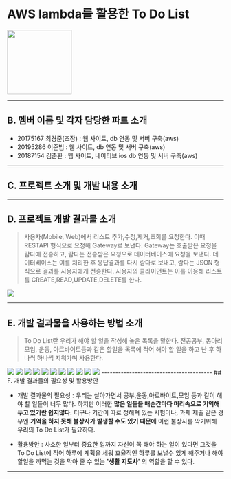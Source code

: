 # AWS lambda를 활용한 To Do List
<img src= lambda.jpg widh = 150 height = 150>

--------------------------------------
## B. 멤버 이름 및 각자 담당한 파트 소개
* 20175167 최경준(조장) : 웹 사이트, db 연동 및 서버 구축(aws)
* 20195286 이준범 : 웹 사이트, db 연동 및 서버 구축(aws)
* 20187154 김준환 :  웹 사이트, 네이티브 ios db 연동 및 서버 구축(aws)


----------------------------------------
## C. 프로젝트 소개 및 개발 내용 소개

----------------------------------------
## D. 프로젝트 개발 결과물 소개

> 사용자(Mobile, Web)에서 리스트 추가,수정,제거,조회를 요청한다. 이때 RESTAPI 형식으로 요청해 Gateway로 보낸다. Gateway는 호출받은 요청을 람다에 전송하고, 람다는 전송받은 요청으로 데이터베이스에 요청을 보낸다. 데이터베이스는 이를 처리한 후 응답결과를 다시 람다로 보내고, 람다는 JSON 형식으로 결과를 사용자에게 전송한다. 사용자의 클라이언트는 이를 이용해 리스트를 CREATE,READ,UPDATE,DELETE를 한다.
<img src= diagram.png>

----------------------------------------
## E. 개발 결과물을 사용하는 방법 소개

> To Do List란 우리가 해야 할 일을 작성해 놓은 목록을 말한다. 
> 전공공부, 동아리 모임, 운동, 아르바이트등과 같은 할일을 목록에 적어 해야 할 일을 하고 난 후 하나씩 하나씩 지워가며 사용한다.
<img src= 1.png>
<img src= 2.png>
<img src= 4.png>
<img src= 5.png>
<img src= 6.png>
<img src= 7.png>
<img src= 8.png>
<img src= 9.png>
<img src= 10.png>
<img src= 11.png>
<img src= 12.png>
----------------------------------------
## F. 개발 결과물의 필요성 및 활용방안

* 개발 결과물의 필요성 : 
우리는 살아가면서 공부,운동,아르바이트,모임 등과 같이 해야 할 일들이 너무 많다. 하지만 이러한 **많은 일들을 매순간마다 머리속으로 기억해두고 있기란 쉽지않다.** 더구나 기간이 따로 정해져 있는 시험이나, 과제 제출 같은 경우엔 **기억을 하지 못해 불상사가 발생할 수도 있기 때문에** 이런 불상사를 막기위해 우리의 To Do List가 필요하다. 

* 활용방안 : 사소한 일부터 중요한 일까지 자신이 꼭 해야 하는 일이 있다면 그것을 To Do List에 적어 하루에 계획을 세워 효율적인 하루를 보낼수 있게 해주거나 해야 할일을 까먹는 것을 막아 줄 수 있는 **'생활 지도사'** 의 역할을 할 수 있다.  

----------------------------------------
